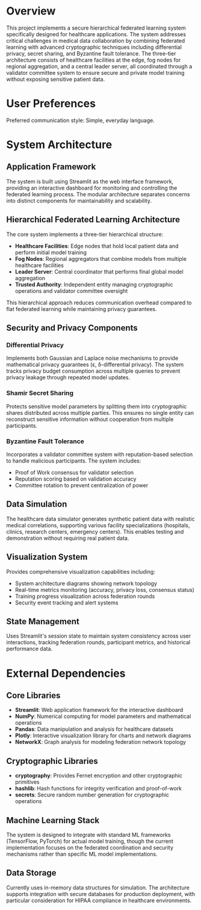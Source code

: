 # Overview

This project implements a secure hierarchical federated learning system specifically designed for healthcare applications. The system addresses critical challenges in medical data collaboration by combining federated learning with advanced cryptographic techniques including differential privacy, secret sharing, and Byzantine fault tolerance. The three-tier architecture consists of healthcare facilities at the edge, fog nodes for regional aggregation, and a central leader server, all coordinated through a validator committee system to ensure secure and private model training without exposing sensitive patient data.

# User Preferences

Preferred communication style: Simple, everyday language.

# System Architecture

## Application Framework
The system is built using Streamlit as the web interface framework, providing an interactive dashboard for monitoring and controlling the federated learning process. The modular architecture separates concerns into distinct components for maintainability and scalability.

## Hierarchical Federated Learning Architecture
The core system implements a three-tier hierarchical structure:
- **Healthcare Facilities**: Edge nodes that hold local patient data and perform initial model training
- **Fog Nodes**: Regional aggregators that combine models from multiple healthcare facilities
- **Leader Server**: Central coordinator that performs final global model aggregation
- **Trusted Authority**: Independent entity managing cryptographic operations and validator committee oversight

This hierarchical approach reduces communication overhead compared to flat federated learning while maintaining privacy guarantees.

## Security and Privacy Components

### Differential Privacy
Implements both Gaussian and Laplace noise mechanisms to provide mathematical privacy guarantees (ε, δ-differential privacy). The system tracks privacy budget consumption across multiple queries to prevent privacy leakage through repeated model updates.

### Shamir Secret Sharing
Protects sensitive model parameters by splitting them into cryptographic shares distributed across multiple parties. This ensures no single entity can reconstruct sensitive information without cooperation from multiple participants.

### Byzantine Fault Tolerance
Incorporates a validator committee system with reputation-based selection to handle malicious participants. The system includes:
- Proof of Work consensus for validator selection
- Reputation scoring based on validation accuracy
- Committee rotation to prevent centralization of power

## Data Simulation
The healthcare data simulator generates synthetic patient data with realistic medical correlations, supporting various facility specializations (hospitals, clinics, research centers, emergency centers). This enables testing and demonstration without requiring real patient data.

## Visualization System
Provides comprehensive visualization capabilities including:
- System architecture diagrams showing network topology
- Real-time metrics monitoring (accuracy, privacy loss, consensus status)
- Training progress visualization across federation rounds
- Security event tracking and alert systems

## State Management
Uses Streamlit's session state to maintain system consistency across user interactions, tracking federation rounds, participant metrics, and historical performance data.

# External Dependencies

## Core Libraries
- **Streamlit**: Web application framework for the interactive dashboard
- **NumPy**: Numerical computing for model parameters and mathematical operations
- **Pandas**: Data manipulation and analysis for healthcare datasets
- **Plotly**: Interactive visualization library for charts and network diagrams
- **NetworkX**: Graph analysis for modeling federation network topology

## Cryptographic Libraries
- **cryptography**: Provides Fernet encryption and other cryptographic primitives
- **hashlib**: Hash functions for integrity verification and proof-of-work
- **secrets**: Secure random number generation for cryptographic operations

## Machine Learning Stack
The system is designed to integrate with standard ML frameworks (TensorFlow, PyTorch) for actual model training, though the current implementation focuses on the federated coordination and security mechanisms rather than specific ML model implementations.

## Data Storage
Currently uses in-memory data structures for simulation. The architecture supports integration with secure databases for production deployment, with particular consideration for HIPAA compliance in healthcare environments.
